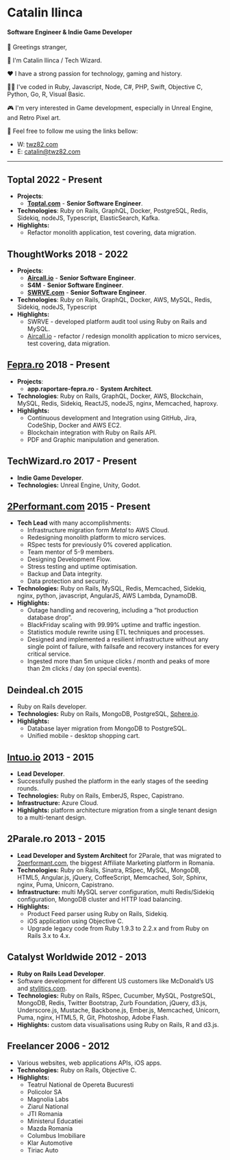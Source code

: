 # Catalin Ilinca

#### **Software Engineer & Indie Game Developer**

👋 Greetings stranger,

🪪 I'm Catalin Ilinca / Tech Wizard.

❤️ I have a strong passion for technology, gaming and history.

👨‍💻 I've coded in Ruby, Javascript, Node, C#, PHP, Swift, Objective C, Python, Go, R, Visual Basic.

🎮 I'm very interested in Game development, especially in Unreal Engine, and Retro Pixel art.

🫵 Feel free to follow me using the links bellow:

- W: [twz82.com](https://twz82.com)
- E: [catalin@twz82.com](mailto:catalin@twz82.com)

---

## Toptal 2022 - Present

- **Projects**:
  - [**Toptal.com**](https://toptal.com) - **Senior Software Engineer**.
- **Technologies**: Ruby on Rails, GraphQL, Docker, PostgreSQL, Redis, Sidekiq, nodeJS, Typescript, ElasticSearch, Kafka.
- **Highlights:**
  - Refactor monolith application, test covering, data migration.

## ThoughtWorks 2018 - 2022

- **Projects**:
  - **[Aircall.io](https://aircall.io)** - **Senior Software Engineer**.
  - **S4M** - **Senior Software Engineer**.
  - **[SWRVE.com](https://swrve.com)** - **Senior Software Engineer**.
- **Technologies**: Ruby on Rails, GraphQL, Docker, AWS, MySQL, Redis, Sidekiq, nodeJS, Typescript
- **Highlights:**
  - SWRVE - developed platform audit tool using Ruby on Rails and MySQL.
  - [Aircall.io](http://Aircall.io) - refactor / redesign monolith application to micro services, test covering, data migration.

## [Fepra.ro](https://fepra.ro) 2018 - Present

- **Projects**:
  - **app.raportare-fepra.ro** - **System Architect**.
- **Technologies**: Ruby on Rails, GraphQL, Docker, AWS, Blockchain, MySQL, Redis, Sidekiq, ReactJS, nodeJS, nginx, Memcached, haproxy.
- **Highlights:**
  - Continuous development and Integration using GitHub, Jira, CodeShip, Docker and AWS EC2.
  - Blockchain integration with Ruby on Rails API.
  - PDF and Graphic manipulation and generation.

## TechWizard.ro 2017 - Present

- **Indie Game Developer**.
- **Technologies:** Unreal Engine, Unity, Godot.

## [2Performant.com](https://2performant.com) 2015 - Present

- **Tech Lead** with many accomplishments:
  - Infrastructure migration form _Metal_ to AWS Cloud.
  - Redesigning monolith platform to micro services.
  - RSpec tests for previously 0% covered application.
  - Team mentor of 5-9 members.
  - Designing Development Flow.
  - Stress testing and uptime optimisation.
  - Backup and Data integrity.
  - Data protection and security.
- **Technologies:** Ruby on Rails, MySQL, Redis, Memcached, Sidekiq, nginx, python, javascript, AngularJS, AWS Lambda, DynamoDB.
- **Highlights:**
  - Outage handling and recovering, including a “hot production database drop”.
  - BlackFriday scaling with 99.99% uptime and traffic ingestion.
  - Statistics module rewrite using ETL techniques and processes.
  - Designed and implemented a resilient infrastructure without any single point of failure, with failsafe and recovery instances for every critical service.
  - Ingested more than 5m unique clicks / month and peaks of more than 2m clicks / day (on special events).

## Deindeal.ch 2015

- Ruby on Rails developer.
- **Technologies:** Ruby on Rails, MongoDB, PostgreSQL, [Sphere.io](http://sphere.io/).
- **Highlights:**
  - Database layer migration from MongoDB to PostgreSQL.
  - Unified mobile - desktop shopping cart.

## [Intuo.io](https://intuo.io) 2013 - 2015

- **Lead Developer**.
- Successfully pushed the platform in the early stages of the seeding rounds.
- **Technologies:** Ruby on Rails, EmberJS, Rspec, Capistrano.
- **Infrastructure:** Azure Cloud.
- **Highlights:** platform architecture migration from a single tenant design to a multi-tenant design.

## 2Parale.ro 2013 - 2015

- **Lead Developer and System Architect** for 2Parale, that was migrated to [2performant.com](http://2performant.com/), the biggest Affiliate Marketing platform in Romania.
- **Technologies:** Ruby on Rails, Sinatra, RSpec, MySQL, MongoDB, HTML5, Angular.js, jQuery, CoffeeScript, Memcached, Solr, Sphinx, nginx, Puma, Unicorn, Capistrano.
- **Infrastructure:** multi MySQL server configuration, multi Redis/Sidekiq configuration, MongoDB cluster and HTTP load balancing.
- **Highlights:**
  - Product Feed parser using Ruby on Rails, Sidekiq.
  - iOS application using Objective C.
  - Upgrade legacy code from Ruby 1.9.3 to 2.2.x and from Ruby on Rails 3.x to 4.x.

## Catalyst Worldwide 2012 - 2013

- **Ruby on Rails Lead Developer**.
- Software development for different US customers like McDonald’s US and [stylitics.com](http://stylitics.com/).
- **Technologies:** Ruby on Rails, RSpec, Cucumber, MySQL, PostgreSQL, MongoDB, Redis, Twitter Bootstrap, Zurb Foundation, jQuery, d3.js, Underscore.js, Mustache, Backbone.js, Ember.js, Memcached, Unicorn, Puma, nginx, HTML5, R, Git, Photoshop, Adobe Flash.
- **Highlights:** custom data visualisations using Ruby on Rails, R and d3.js.

## Freelancer 2006 - 2012

- Various websites, web applications APIs, iOS apps.
- **Technologies:** Ruby on Rails, Objective C.
- **Highlights:**
  - Teatrul National de Opereta Bucuresti
  - Policolor SA
  - Magnolia Labs
  - Ziarul National
  - JTI Romania
  - Ministerul Educatiei
  - Mazda Romania
  - Columbus Imobiliare
  - Klar Automotive
  - Tiriac Auto
